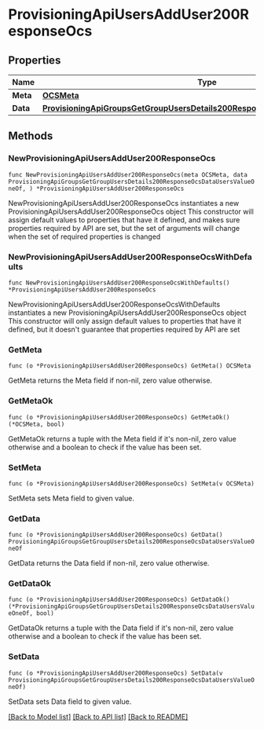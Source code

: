 # ProvisioningApiUsersAddUser200ResponseOcs

## Properties

Name | Type | Description | Notes
------------ | ------------- | ------------- | -------------
**Meta** | [**OCSMeta**](OCSMeta.md) |  | 
**Data** | [**ProvisioningApiGroupsGetGroupUsersDetails200ResponseOcsDataUsersValueOneOf**](ProvisioningApiGroupsGetGroupUsersDetails200ResponseOcsDataUsersValueOneOf.md) |  | 

## Methods

### NewProvisioningApiUsersAddUser200ResponseOcs

`func NewProvisioningApiUsersAddUser200ResponseOcs(meta OCSMeta, data ProvisioningApiGroupsGetGroupUsersDetails200ResponseOcsDataUsersValueOneOf, ) *ProvisioningApiUsersAddUser200ResponseOcs`

NewProvisioningApiUsersAddUser200ResponseOcs instantiates a new ProvisioningApiUsersAddUser200ResponseOcs object
This constructor will assign default values to properties that have it defined,
and makes sure properties required by API are set, but the set of arguments
will change when the set of required properties is changed

### NewProvisioningApiUsersAddUser200ResponseOcsWithDefaults

`func NewProvisioningApiUsersAddUser200ResponseOcsWithDefaults() *ProvisioningApiUsersAddUser200ResponseOcs`

NewProvisioningApiUsersAddUser200ResponseOcsWithDefaults instantiates a new ProvisioningApiUsersAddUser200ResponseOcs object
This constructor will only assign default values to properties that have it defined,
but it doesn't guarantee that properties required by API are set

### GetMeta

`func (o *ProvisioningApiUsersAddUser200ResponseOcs) GetMeta() OCSMeta`

GetMeta returns the Meta field if non-nil, zero value otherwise.

### GetMetaOk

`func (o *ProvisioningApiUsersAddUser200ResponseOcs) GetMetaOk() (*OCSMeta, bool)`

GetMetaOk returns a tuple with the Meta field if it's non-nil, zero value otherwise
and a boolean to check if the value has been set.

### SetMeta

`func (o *ProvisioningApiUsersAddUser200ResponseOcs) SetMeta(v OCSMeta)`

SetMeta sets Meta field to given value.


### GetData

`func (o *ProvisioningApiUsersAddUser200ResponseOcs) GetData() ProvisioningApiGroupsGetGroupUsersDetails200ResponseOcsDataUsersValueOneOf`

GetData returns the Data field if non-nil, zero value otherwise.

### GetDataOk

`func (o *ProvisioningApiUsersAddUser200ResponseOcs) GetDataOk() (*ProvisioningApiGroupsGetGroupUsersDetails200ResponseOcsDataUsersValueOneOf, bool)`

GetDataOk returns a tuple with the Data field if it's non-nil, zero value otherwise
and a boolean to check if the value has been set.

### SetData

`func (o *ProvisioningApiUsersAddUser200ResponseOcs) SetData(v ProvisioningApiGroupsGetGroupUsersDetails200ResponseOcsDataUsersValueOneOf)`

SetData sets Data field to given value.



[[Back to Model list]](../README.md#documentation-for-models) [[Back to API list]](../README.md#documentation-for-api-endpoints) [[Back to README]](../README.md)


